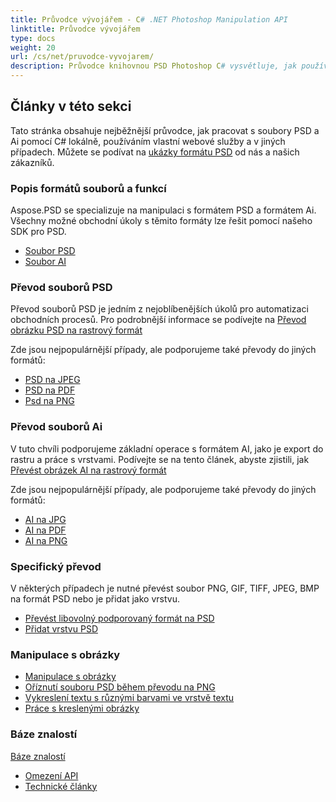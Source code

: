 ```yaml
---
title: Průvodce vývojářem - C# .NET Photoshop Manipulation API
linktitle: Průvodce vývojářem
type: docs
weight: 20
url: /cs/net/pruvodce-vyvojarem/
description: Průvodce knihovnou PSD Photoshop C# vysvětluje, jak používat C# k práci s lokálními soubory PSD a Ai prostřednictvím vaší vlastní webové služby nebo v jiných případech.
---
```


## **Články v této sekci**
Tato stránka obsahuje nejběžnější průvodce, jak pracovat s soubory PSD a Ai pomocí C# lokálně, používáním vlastní webové služby a v jiných případech. Můžete se podívat na [ukázky formátu PSD](/psd/cs/net/showcases/) od nás a našich zákazníků.
### **Popis formátů souborů a funkcí**
Aspose.PSD se specializuje na manipulaci s formátem PSD a formátem Ai. Všechny možné obchodní úkoly s těmito formáty lze řešit pomocí našeho SDK pro PSD.

- [Soubor PSD](/psd/cs/net/psd-file/)
- [Soubor AI](/psd/cs/net/ai-adobe-illustrator-format/)
### **Převod souborů PSD**
Převod souborů PSD je jedním z nejoblíbenějších úkolů pro automatizaci obchodních procesů. Pro podrobnější informace se podívejte na [Převod obrázku PSD na rastrový formát](/psd/cs/net/converting-psd-image-to-raster-format/)

Zde jsou nejpopulárnější případy, ale podporujeme také převody do jiných formátů:

- [PSD na JPEG](/psd/cs/net/psd-to-jpg/) 
- [PSD na PDF](/psd/cs/net/psd-to-pdf/) 
- [Psd na PNG](/psd/cs/net/psd-to-png/) 
### **Převod souborů Ai**
V tuto chvíli podporujeme základní operace s formátem AI, jako je export do rastru a práce s vrstvami. Podívejte se na tento článek, abyste zjistili, jak [Převést obrázek AI na rastrový formát](/psd/cs/net/converting-ai-image-to-raster-format/)

Zde jsou nejpopulárnější případy, ale podporujeme také převody do jiných formátů:

- [AI na JPG](/psd/cs/net/ai-to-jpg/) 
- [AI na PDF](/psd/cs/net/ai-to-pdf/) 
- [AI na PNG](/psd/cs/net/ai-to-png/)

### **Specifický převod**
V některých případech je nutné převést soubor PNG, GIF, TIFF, JPEG, BMP na formát PSD nebo je přidat jako vrstvu.

- [Převést libovolný podporovaný formát na PSD](/psd/cs/net/convert-image-to-psd-format/)
- [Přidat vrstvu PSD](/psd/cs/net/add-layer-to-psd/)
### **Manipulace s obrázky**
- [Manipulace s obrázky](/psd/cs/net/manipulating-images/)
- [Oříznutí souboru PSD během převodu na PNG](/psd/cs/net/cropping-psd-file-while-converting-to-png/)
- [Vykreslení textu s různými barvami ve vrstvě textu](/psd/cs/net/working-with-drawing-images/)
- [Práce s kreslenými obrázky](/psd/cs/net/working-with-drawing-images/) 
### **Báze znalostí**
[Báze znalostí](/psd/cs/net/knowledge-base/) 

- [Omezení API](/psd/cs/net/api-limitations/) 
- [Technické články](/psd/cs/net/technical-articles/) 

